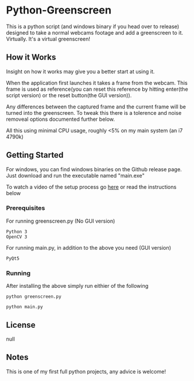 # Python-Greenscreen
This is a python script (and windows binary if you head over to release) designed to take a normal webcams footage and add a greenscreen to it. Virtually. It's a virtual greenscreen!
## How it Works
Insight on how it works may give you a better start at using it. 

When the application first launches it takes a frame from the webcam. This frame is used as reference(you can reset this reference by hitting enter(the script version) or the reset button(the GUI version)). 

Any differences between the captured frame and the current frame will be turned into the greenscreen. To tweak this there is a tolerence and noise removeal options documented further below.

All this using minimal CPU usage, roughly <5% on my main system (an i7 4790k)
## Getting Started

For windows, you can find windows binaries on the Github release page.
Just download and run the executable named "main.exe"

To watch a video of the setup process go [here]()
or read the instructions below


### Prerequisites
For running greenscreen.py (No GUI version)
```
Python 3
OpenCV 3
```
For running main.py, in addition to the above you need (GUI version)
```
PyQt5
```
### Running
After installing the above simply run eithier of the following
```
python greenscreen.py
```
```
python main.py
```
## License
null

## Notes
This is one of my first full python projects, any advice is welcome!
